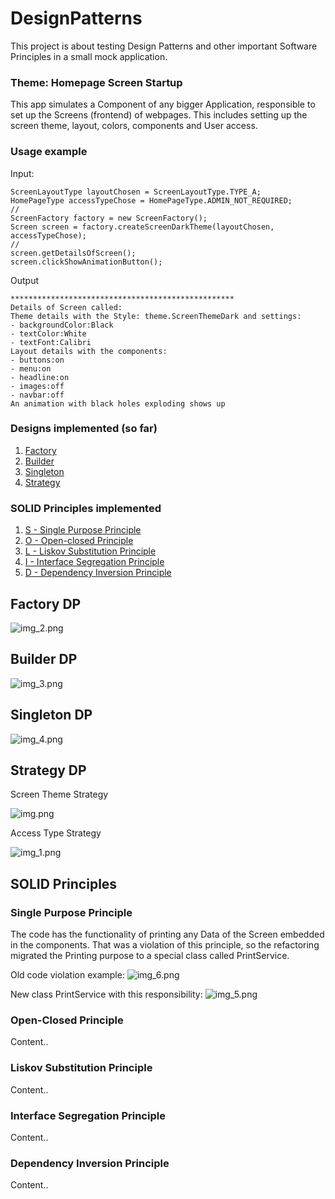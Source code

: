 # DesignPatterns
This project is about testing Design Patterns and other important Software Principles in a small mock application. 

### Theme: Homepage Screen Startup
This app simulates a Component of any bigger Application, responsible to set up the Screens (frontend) of webpages. This includes setting up the screen theme, layout, colors, components and User access.

### Usage example
Input:
``` 
ScreenLayoutType layoutChosen = ScreenLayoutType.TYPE_A;
HomePageType accessTypeChose = HomePageType.ADMIN_NOT_REQUIRED;
//
ScreenFactory factory = new ScreenFactory();
Screen screen = factory.createScreenDarkTheme(layoutChosen, accessTypeChose);
//
screen.getDetailsOfScreen();
screen.clickShowAnimationButton();
```
Output
``` 
**************************************************
Details of Screen called:
Theme details with the Style: theme.ScreenThemeDark and settings:
- backgroundColor:Black
- textColor:White
- textFont:Calibri
Layout details with the components: 
- buttons:on
- menu:on
- headline:on
- images:off
- navbar:off
An animation with black holes exploding shows up
```

### Designs implemented (so far)
1. [Factory](#factory)
2. [Builder](#builder)
3. [Singleton](#singleton)
4. [Strategy](#strategy)

### SOLID Principles implemented
1. [S - Single Purpose Principle](#single-purpose-principle)
2. [O - Open-closed Principle](#open-closed-principle)
3. [L - Liskov Substitution Principle](#liskov-substitution-principle)
4. [I - Interface Segregation Principle](#interface-segregation-principle)
5. [D - Dependency Inversion Principle](#dependency-inversion-principle)



## Factory DP
![img_2.png](img_2.png)



## Builder DP
![img_3.png](img_3.png)

## Singleton DP
![img_4.png](img_4.png)

## Strategy DP
Screen Theme Strategy

![img.png](img.png)

Access Type Strategy

![img_1.png](img_1.png)

## SOLID Principles

### Single Purpose Principle
The code has the functionality of printing any Data of the Screen embedded in the components. That was a violation of this principle, so the refactoring migrated the Printing purpose to a special class called PrintService.

Old code violation example:
![img_6.png](img_6.png)

New class PrintService with this responsibility:
![img_5.png](img_5.png)

### Open-Closed Principle
Content..

### Liskov Substitution Principle
Content..

### Interface Segregation Principle
Content..

### Dependency Inversion Principle
Content..